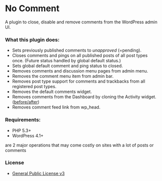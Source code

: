 # No Comment

A plugin to close, disable and remove comments from the WordPress admin UI.

### What this plugin does:
- Sets previously published comments to _unapproved_ (=pending).
- Closes comments and pings on all published posts of all post types once. (Future status handled by global default status.)
- Sets global default comment and ping status to closed.
- Removes comments and discussion menu pages from admin menu.
- Removes the comment menu item from admin bar.
- Removes post type support for comments and trackbacks from all registered post types.
- Removes the default comments widget.
- Removes comments from the Dashboard by cloning the Activity widget. ([before/after](https://github.com/glueckpress/no-comment/blob/master/assets/img/screenshot-5.png))
- Removes comment feed link from wp_head.

### Requirements:
- PHP 5.3+
- WordPress 4.1+

are 2 major operations that may come costly on sites with a lot of posts or comments

### License
- [General Public License v3](http://www.gnu.org/licenses/gpl-3.0.html)
